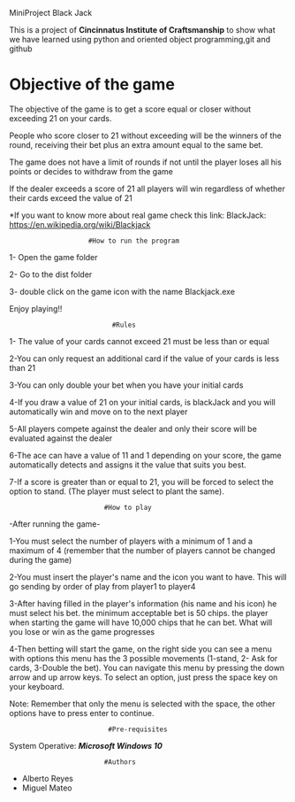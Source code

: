 MiniProject Black Jack

This is a project of **Cincinnatus Institute of Craftsmanship** to show what we have learned using python and oriented object programming,git and github


# Objective of the game

The objective of the game is to get a score equal or closer without exceeding 21 on your cards.

People who score closer to 21 without exceeding will be the winners of the round, receiving their bet plus an extra amount equal to the same bet.

The game does not have a limit of rounds if not until the player loses all his points or decides to withdraw from the game

If the dealer exceeds a score of 21 all players will win regardless of whether their cards exceed the value of 21




*If you want to know more about real game check this link: 
BlackJack: https://en.wikipedia.org/wiki/Blackjack
      


					 	#How to run the program 

1- Open the game folder

2- Go to the dist folder

3- double click on the game icon with the name Blackjack.exe

Enjoy playing!!
 
 

							  #Rules

1- The value of your cards cannot exceed 21 must be less than or equal

2-You can only request an additional card if the value of your cards is less than 21

3-You can only double your bet when you have your initial cards

4-If you draw a value of 21 on your initial cards, is blackJack and you will automatically win and move on to the next player

5-All players compete against the dealer and only their score will be evaluated against the dealer

6-The ace can have a value of 11 and 1 depending on your score, the game automatically detects and assigns it the value that suits you best.

7-If a score is greater than or equal to 21, you will be forced to select the option to stand. (The player must select to plant the same).


							#How to play

-After running the game-

1-You must select the number of players with a minimum of 1 and a maximum of 4 (remember that the number of players cannot be changed during the game)

2-You must insert the player's name and the icon you want to have. This will go sending by order of play from player1 to player4

3-After having filled in the player's information (his name and his icon) he must select his bet. the minimum acceptable bet is 50 chips. the player when starting 
the game will have 10,000 chips that he can bet. What will you lose or win as the game progresses

4-Then betting will start the game, on the right side you can see a menu with options this menu has the 3 possible movements (1-stand, 2- Ask for cards, 3-Double the bet). 
You can navigate this menu by pressing the down arrow and up arrow keys. To select an option, just press the space key on your keyboard.

Note: Remember that only the menu is selected with the space, the other options have to press enter to continue.


						     #Pre-requisites

System Operative:
***Microsoft Windows 10***



							#Authors

* Alberto Reyes
* Miguel Mateo
